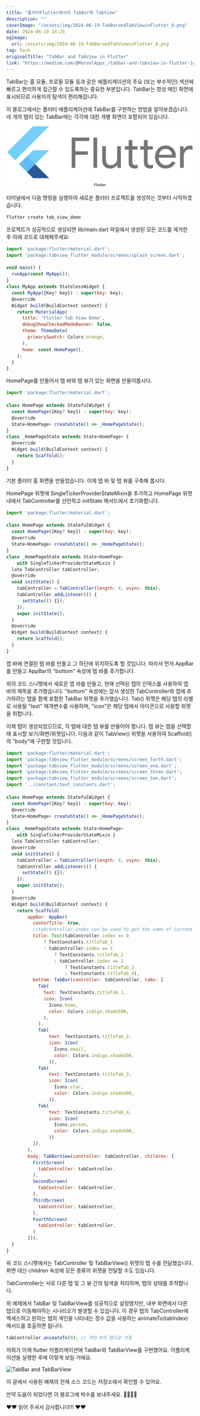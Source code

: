 ```yaml
---
title: "플러터Flutter에서의 TabBar와 TabView"
description: ""
coverImage: "/assets/img/2024-06-19-TabBarandTabViewinFlutter_0.png"
date: 2024-06-19 14:25
ogImage: 
  url: /assets/img/2024-06-19-TabBarandTabViewinFlutter_0.png
tag: Tech
originalTitle: "TabBar and TabView in Flutter"
link: "https://medium.com/@MarvelApps_/tabbar-and-tabview-in-flutter-1d93008663aa"
---
```



TabBar는 홈 모듈, 프로필 모듈 등과 같은 애플리케이션의 주요 (또는 부수적인) 섹션에 빠르고 편리하게 접근할 수 있도록하는 중요한 부분입니다. TabBar는 항상 메인 화면에 표시되므로 사용자의 탐색이 편리해집니다.

이 블로그에서는 플러터 애플리케이션에 TabBar를 구현하는 방법을 알아보겠습니다. 네 개의 탭이 있는 TabBar에는 각각에 대한 개별 화면이 포함되어 있습니다.

![TabBar and TabView in Flutter](/assets/img/2024-06-19-TabBarandTabViewinFlutter_0.png)

터미널에서 다음 명령을 실행하여 새로운 플러터 프로젝트를 생성하는 것부터 시작하겠습니다.

```js
flutter create tab_view_demo
```

<div class="content-ad"></div>

프로젝트가 성공적으로 생성되면 lib/main.dart 파일에서 생성된 모든 코드를 제거한 후 아래 코드로 대체해주세요:

```js
import 'package:flutter/material.dart';
import 'package:tabview_flutter_module/screens/splash_screen.dart';

void main() {
  runApp(const MyApp());
}
class MyApp extends StatelessWidget {
  const MyApp({Key? key}) : super(key: key);
  @override
  Widget build(BuildContext context) {
    return MaterialApp(
      title: 'Flutter Tab View Demo',
      debugShowCheckedModeBanner: false,
      theme: ThemeData(
        primarySwatch: Colors.orange,
      ),
      home: const HomePage(),
    );
  }
}
```

HomePage를 만들어서 탭 바와 탭 뷰가 있는 화면을 만들어봅시다.

```js
import 'package:flutter/material.dart';

class HomePage extends StatefulWidget {
  const HomePage({Key? key}) : super(key: key);
  @override
  State<HomePage> createState() => _HomePageState();
}
class _HomePageState extends State<HomePage> {
  @override
  Widget build(BuildContext context) {
    return Scaffold();
  }
}
```

<div class="content-ad"></div>

기본 플러터 홈 화면을 만들었습니다. 이제 탭 바 및 탭 뷰를 구축해 봅시다.

HomePage 위젯에 SingleTickerProviderStateMixin을 추가하고 HomePage 위젯 내에서 TabController를 선언하고 initState 메서드에서 초기화합니다.

```js
import 'package:flutter/material.dart';

class HomePage extends StatefulWidget {
  const HomePage({Key? key}) : super(key: key);
  @override
  State<HomePage> createState() => _HomePageState();
}
class _HomePageState extends State<HomePage>
    with SingleTickerProviderStateMixin {
  late TabController tabController;
  @override
  void initState() {
    tabController = TabController(length: 4, vsync: this);
    tabController.addListener(() {
      setState(() {});
    });
    super.initState();
  }
  @override
  Widget build(BuildContext context) {
    return Scaffold();
  }
}
```

앱 바에 연결된 탭 바를 만들고 그 하단에 위치하도록 할 것입니다. 따라서 먼저 AppBar를 만들고 AppBar의 "bottom" 속성에 탭 바를 추가합니다.

<div class="content-ad"></div>


위의 코드 스니펫에서 새로운 앱 바를 만들고, 현재 선택된 탭의 인덱스를 사용하여 앱 바의 제목을 추가했습니다. "bottom" 속성에는 앞서 생성한 TabController와 앱에 추가하려는 탭을 함께 포함한 TabBar 위젯을 추가했습니다.
Tab() 위젯은 해당 탭의 라벨로 사용될 "text" 매개변수를 사용하며, "icon"은 해당 탭에서 아이콘으로 사용할 위젯을 취합니다.

이제 탭이 생성되었으므로, 각 탭에 대한 탭 뷰를 만들어야 합니다. 탭 뷰는 탭을 선택할 때 표시할 보기/화면/위젯입니다. 다음과 같이 TabView() 위젯을 사용하여 Scaffold()의 "body"에 구현할 것입니다.




```js
import 'package:flutter/material.dart';
import 'package:tabview_flutter_module/screens/screen_forth.dart';
import 'package:tabview_flutter_module/screens/screen_one.dart';
import 'package:tabview_flutter_module/screens/screen_three.dart';
import 'package:tabview_flutter_module/screens/screen_two.dart';
import '../constant/text_constants.dart';

class HomePage extends StatefulWidget {
  const HomePage({Key? key}) : super(key: key);
  @override
  State<HomePage> createState() => _HomePageState();
}
class _HomePageState extends State<HomePage>
    with SingleTickerProviderStateMixin {
  late TabController tabController;
  @override
  void initState() {
    tabController = TabController(length: 4, vsync: this);
    tabController.addListener(() {
      setState(() {});
    });
    super.initState();
  }
  @override
  Widget build(BuildContext context) {
    return Scaffold(
        appBar: AppBar(
          centerTitle: true,
          //tabcontroller.index can be used to get the name of current index value of the tabview.
          title: Text(tabController.index == 0
              ? TextConstants.titleTab_1
              : tabController.index == 1
                  ? TextConstants.titleTab_2
                  : tabController.index == 2
                      ? TextConstants.titleTab_3
                      : TextConstants.titleTab_4),
          bottom: TabBar(controller: tabController, tabs: [
            Tab(
              text: TextConstants.titleTab_1,
              icon: Icon(
                Icons.home,
                color: Colors.indigo.shade500,
              ),
            ),
            Tab(
                text: TextConstants.titleTab_2,
                icon: Icon(
                  Icons.email,
                  color: Colors.indigo.shade500,
                )),
            Tab(
                text: TextConstants.titleTab_3,
                icon: Icon(
                  Icons.star,
                  color: Colors.indigo.shade500,
                )),
            Tab(
                text: TextConstants.titleTab_4,
                icon: Icon(
                  Icons.person,
                  color: Colors.indigo.shade500,
                ))
          ]),
        ),
        body: TabBarView(controller: tabController, children: [
          FirstScreen(
            tabController: tabController,
          ),
          SecondScreen(
            tabController: tabController,
          ),
          ThirdScreen(
            tabController: tabController,
          ),
          FourthScreen(
            tabController: tabController,
          )
        ]));
  }
}
```


<div class="content-ad"></div>

위 코드 스니펫에서는 TabController 및 TabBarView() 위젯의 탭 수를 전달했습니다. 화면 대신 children 속성에 모든 종류의 위젯을 전달할 수도 있습니다.

TabController는 서로 다른 탭 및 그 뷰 간의 탐색을 처리하며, 탭의 상태를 추적합니다.

위 예제에서 TabBar 및 TabBarView를 성공적으로 설정했지만, 내부 화면에서 다른 탭으로 이동해야하는 시나리오가 발생할 수 있습니다. 이 경우 탭의 TabController에 액세스하고 원하는 탭의 색인을 나타내는 정수 값을 사용하는 animateTo(tabIndex) 메서드를 호출하면 됩니다.

```js
tabController.animateTo(0); // 색인 0의 탭으로 이동
```

<div class="content-ad"></div>

저희가 이제 flutter 어플리케이션에 TabBar와 TabBarView를 구현했어요. 어플리케이션을 실행한 후에 이렇게 보일 거에요.

![TabBar and TabBarView](https://miro.medium.com/v2/resize:fit:704/1*mbJaDBvhZSNKqGzOo_SM-g.gif)

이 글에서 사용된 예제의 전체 소스 코드는 저장소에서 확인할 수 있어요.

만약 도움이 되었다면 이 블로그에 박수를 보내주세요. 👏👏👏👏

<div class="content-ad"></div>

❤❤ 읽어 주셔서 감사합니다!!! ❤❤